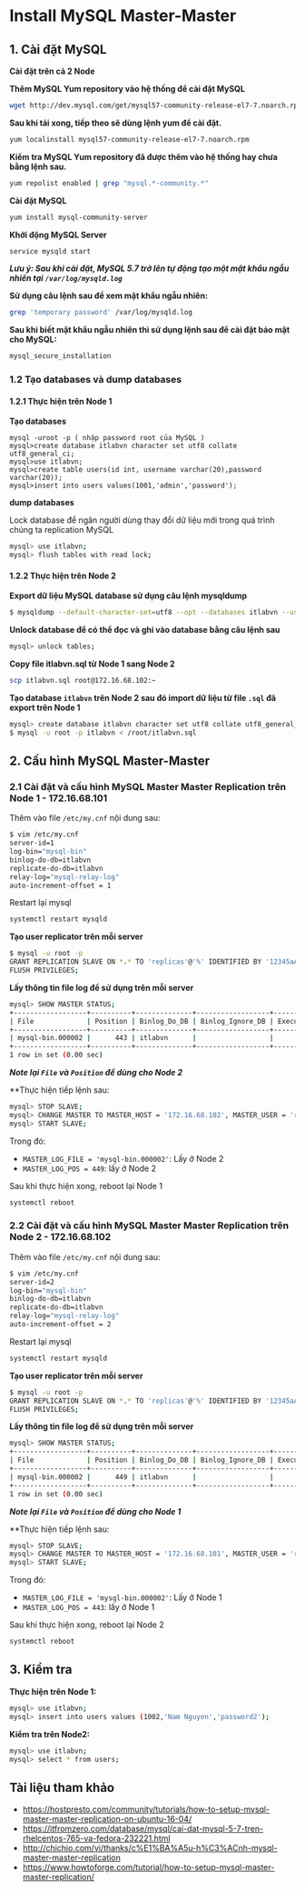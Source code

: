 # Install MySQL Master-Master 
## 1. Cài đặt MySQL
**Cài đặt trên cả 2 Node**

**Thêm MySQL Yum repository vào hệ thống để cài đặt MySQL**
```sh
wget http://dev.mysql.com/get/mysql57-community-release-el7-7.noarch.rpm
```
**Sau khi tải xong, tiếp theo sẽ dùng lệnh yum để cài đặt.**
```sh
yum localinstall mysql57-community-release-el7-7.noarch.rpm
```
**Kiểm tra MySQL Yum repository đã được thêm vào hệ thống hay chưa bằng lệnh sau.**
```sh
yum repolist enabled | grep "mysql.*-community.*"
```
**Cài đặt MySQL**
```sh
yum install mysql-community-server
```
**Khởi động MySQL Server**
```sh
service mysqld start
```
***Lưu ý: Sau khi cài đặt, MySQL 5.7 trở lên tự động tạo một mật khẩu ngẫu nhiên tại `/var/log/mysqld.log`***

**Sử dụng câu lệnh sau để xem mật khẩu ngẫu nhiên:**
```sh
grep 'temporary password' /var/log/mysqld.log
```
**Sau khi biết mật khẩu ngẫu nhiên thì sử dụng lệnh sau để cài đặt bảo mật cho MySQL:**
```sh
mysql_secure_installation
```
### 1.2 Tạo databases và dump databases

#### 1.2.1 Thực hiện trên Node 1

**Tạo databases**
```
mysql -uroot -p ( nhập password root của MySQL )
mysql>create database itlabvn character set utf8 collate utf8_general_ci;
mysql>use itlabvn;
mysql>create table users(id int, username varchar(20),password varchar(20));
mysql>insert into users values(1001,'admin','password');
```
**dump databases**

Lock database để ngăn người dùng thay đổi dữ liệu mới trong quá trình chúng ta replication MySQL
```sh
mysql> use itlabvn;
mysql> flush tables with read lock;
```
#### 1.2.2 Thực hiện trên Node 2

**Export dữ liệu MySQL database sử dụng câu lệnh mysqldump**
```sh
$ mysqldump --default-character-set=utf8 --opt --databases itlabvn --user=root --password > itlabvn.sql
```
**Unlock database để có thể đọc và ghi vào database bằng câu lệnh sau**
```sh
mysql> unlock tables;
```
**Copy file itlabvn.sql từ Node 1 sang Node 2**
```sh
scp itlabvn.sql root@172.16.68.102:~
```
**Tạo database `itlabvn` trên Node 2 sau đó import dữ liệu từ file `.sql` đã export trên Node 1**
```sh
mysql> create database itlabvn character set utf8 collate utf8_general_ci;
$ mysql -u root -p itlabvn < /root/itlabvn.sql
```
## 2. Cấu hình MySQL Master-Master

### 2.1 Cài đặt và cấu hình MySQL Master Master Replication trên Node 1 - 172.16.68.101
Thêm vào file `/etc/my.cnf` nội dung sau: 
```sh
$ vim /etc/my.cnf
server-id=1
log-bin="mysql-bin"
binlog-do-db=itlabvn
replicate-do-db=itlabvn
relay-log="mysql-relay-log"
auto-increment-offset = 1
```
Restart lại mysql
```sh
systemctl restart mysqld
```
**Tạo user replicator trên mỗi server**
```sh
$ mysql -u root -p
GRANT REPLICATION SLAVE ON *.* TO 'replicas'@'%' IDENTIFIED BY '12345aA@';
FLUSH PRIVILEGES;
```
**Lấy thông tin file log để sử dụng trên mỗi server**
```sh
mysql> SHOW MASTER STATUS;
+------------------+----------+--------------+------------------+-------------------+
| File             | Position | Binlog_Do_DB | Binlog_Ignore_DB | Executed_Gtid_Set |
+------------------+----------+--------------+------------------+-------------------+
| mysql-bin.000002 |      443 | itlabvn      |                  |                   |
+------------------+----------+--------------+------------------+-------------------+
1 row in set (0.00 sec)
```
***Note lại `File` và `Position` để dùng cho Node 2***

**Thực hiện tiếp lệnh sau:
```sh
mysql> STOP SLAVE;
mysql> CHANGE MASTER TO MASTER_HOST = '172.16.68.102', MASTER_USER = 'replicas', MASTER_PASSWORD = '12345aA@', MASTER_LOG_FILE = 'mysql-bin.000002', MASTER_LOG_POS = 449;
mysql> START SLAVE;
```
Trong đó:
- `MASTER_LOG_FILE = 'mysql-bin.000002'`: Lấy ở Node 2
- `MASTER_LOG_POS = 449`: lấy ở Node 2

Sau khi thực hiện xong, reboot lại Node 1
```sh
systemctl reboot
```

### 2.2 Cài đặt và cấu hình MySQL Master Master Replication trên Node 2 - 172.16.68.102
Thêm vào file `/etc/my.cnf` nội dung sau: 
```sh
$ vim /etc/my.cnf
server-id=2
log-bin="mysql-bin"
binlog-do-db=itlabvn
replicate-do-db=itlabvn
relay-log="mysql-relay-log"
auto-increment-offset = 2
```
Restart lại mysql
```sh
systemctl restart mysqld
```
**Tạo user replicator trên mỗi server**
```sh
$ mysql -u root -p
GRANT REPLICATION SLAVE ON *.* TO 'replicas'@'%' IDENTIFIED BY '12345aA@';
FLUSH PRIVILEGES;
```
**Lấy thông tin file log để sử dụng trên mỗi server**
```sh
mysql> SHOW MASTER STATUS;
+------------------+----------+--------------+------------------+-------------------+
| File             | Position | Binlog_Do_DB | Binlog_Ignore_DB | Executed_Gtid_Set |
+------------------+----------+--------------+------------------+-------------------+
| mysql-bin.000002 |      449 | itlabvn      |                  |                   |
+------------------+----------+--------------+------------------+-------------------+
1 row in set (0.00 sec)
```
***Note lại `File` và `Position` để dùng cho Node 1***

**Thực hiện tiếp lệnh sau:
```sh
mysql> STOP SLAVE;
mysql> CHANGE MASTER TO MASTER_HOST = '172.16.68.101', MASTER_USER = 'replicas', MASTER_PASSWORD = '12345aA@', MASTER_LOG_FILE = 'mysql-bin.000002', MASTER_LOG_POS = 443;
mysql> START SLAVE;
```
Trong đó:
- `MASTER_LOG_FILE = 'mysql-bin.000002'`: Lấy ở Node 1
- `MASTER_LOG_POS = 443`: lấy ở Node 1

Sau khi thực hiện xong, reboot lại Node 2
```sh
systemctl reboot
```
## 3. Kiểm tra
**Thực hiện trên Node 1:**
```sh
mysql> use itlabvn;
mysql> insert into users values (1002,'Nam Nguyen','password2');
```
**Kiểm tra trên Node2:**
```sh
mysql> use itlabvn;
mysql> select * from users;
```
## Tài liệu tham khảo
- https://hostpresto.com/community/tutorials/how-to-setup-mysql-master-master-replication-on-ubuntu-16-04/
- https://itfromzero.com/database/mysql/cai-dat-mysql-5-7-tren-rhelcentos-765-va-fedora-232221.html
- http://chichio.com/vi/thanks/c%E1%BA%A5u-h%C3%ACnh-mysql-master-master-replication
- https://www.howtoforge.com/tutorial/how-to-setup-mysql-master-master-replication/
